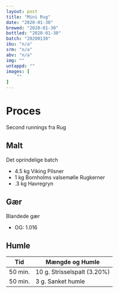 ```yaml
---
layout: post
title: "Mini Rug"
date: "2020-01-30"
brewed: "2020-01-30"
bottled: "2020-01-30"
batch: "20200130"
ibu: "n/a"
srm: "n/a"
abv: "n/a"
img: ""
untappd: ""
images: [
    ""
]
---
```


# Proces

Second runnings fra Rug

## Malt

Det oprindelige batch

* 4.5 kg Viking Pilsner
* 1 kg Bornholms valsemølle Rugkerner
* .3 kg Havregryn

## Gær

Blandede gær

* OG: 1.016

## Humle

| Tid     | Mængde og Humle             |
| ------- | --------------------------- |
| 50 min. | 10 g. Strisselspalt (3.20%) |
| 50 min. | 3 g. Sanket humle           |
